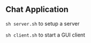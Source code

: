 ## Chat Application

```sh server.sh``` to setup a server

```sh client.sh``` to start a GUI client
